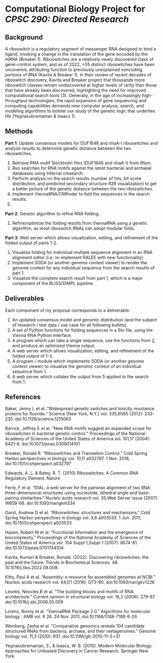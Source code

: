 # Computational Biology Project for *CPSC 290: Directed Research*

## Background
A riboswitch is a regulatory segment of messenger RNA designed to bind a ligand, invoking a change in the translation of the gene encoded by the mRNA (Breaker 1). Riboswitches are a relatively newly discovered class of gene-control system, and as of 2022, >55 distinct riboswitches have been uncovered, attributing function to previously unexplained noncoding portions of RNA (Kavita & Breaker 1). In their review of recent decades of riboswitch discovery, Kavita and Breaker project that thousands more riboswitch classes remain undiscovered at higher levels of rarity than those that have already been discovered, highlighting the need for improved computational search tools (3). Generally, in the age of increasingly high-throughput technologies, the rapid expansion of gene sequencing and computing capabilities demands new computer analysis, search, and modeling algorithms to bolster our study of the genetic logic that underlies life (Yegnasubramanian & Isaacs 1).

## Methods
**Part 1**: Update consensus models for DUF1646 and nhaA-I riboswitches and analyze results to determine genetic distance between the two riboswitches.
1. Retrieve RNA motif Stockholm files (DUF1646 and nhaA-I) from Rfam.
2. Run searches for RNA motifs against the latest bacterial and archaeal databases using Infernal cmsearch.
3. Perform analysis on the search results (number of hits, bit score distribution, and predicted secondary structure R2R visualization) to get a better picture of the genetic distance between the two riboswitches.
4. Implement ViennaRNA/CMfinder to fold the sequences in the search results.
5. 

**Part 2**: Genetic algorithm to refine RNA folding.
1. Refine/optimize the folding results from ViennaRNA using a genetic algorithm, as most riboswitch RNAs can adopt modular folds.

**Part 3**: Web server which allows visualization, editing, and refinement of the folded output of parts 1-2.
1. Visualize folding for individual multiple sequence alignment in an RNA alignment editor (i.e. re-implement RALEE with new functionality)
2. Implement SODA (or another genome context viewer) to render the genome context for any individual sequence from the search results of part 1.
3. Visualize the complete search result from part 1, which is a major component of the BLISS/DIMPL pipeline.

## Deliverables
Each component of my proposal corresponds to a deliverable:
1. An updated consensus model and genomic distribution (and the subject of research / test data / use case for all following bullets).
2. A set of Python functions for folding sequences in a Sto file, using the Vienna RNA Python interface.
3. A program which can take a single sequence, use the functions from 2, and produce an optimized Vienna output.
4. A web server which allows visualization, editing, and refinement of the folded output of 1-3.
5. A program / module which implements SODA (or another genome context viewer) to visualize the genomic context of an individual sequence from 1.
6. A web server which collates the output from 5 applied to the search from 1.


## References
Baker, Jenny L et al. “Widespread genetic switches and toxicity resistance proteins for fluoride.” Science (New York, N.Y.) vol. 335,6065 (2012): 233-235. doi:10.1126/science.1215063

Barrick, Jeffrey E et al. “New RNA motifs suggest an expanded scope for riboswitches in bacterial genetic control.” Proceedings of the National Academy of Sciences of the United States of America vol. 101,17 (2004): 6421-6. doi:10.1073/pnas.0308014101

Breaker, Ronald R. “Riboswitches and Translation Control.” Cold Spring Harbor perspectives in biology vol. 10,11 a032797. 1 Nov. 2018, doi:10.1101/cshperspect.a032797

Edwards, A. L. & Batey, R. T. (2010) Riboswitches: A Common RNA Regulatory Element. Nature

Ferrè, F et al. “DIAL: a web server for the pairwise alignment of two RNA three-dimensional structures using nucleotide, dihedral angle and base-pairing similarities.” Nucleic acids research vol. 35,Web Server issue (2007): W659-68. doi:10.1093/nar/gkm334

Garst, Andrew D et al. “Riboswitches: structures and mechanisms.” Cold Spring Harbor perspectives in biology vol. 3,6 a003533. 1 Jun. 2011, doi:10.1101/cshperspect.a003533

Hazen, Robert M et al. “Functional information and the emergence of biocomplexity.” Proceedings of the National Academy of Sciences of the United States of America vol. 104 Suppl 1,Suppl 1 (2007): 8574-81. doi:10.1073/pnas.0701744104

Kavita, Kumari & Breaker, Ronald. (2022). Discovering riboswitches: the past and the future. Trends in Biochemical Sciences. 48. 10.1016/j.tibs.2022.08.009. 

Kitts, Paul A et al. “Assembly: a resource for assembled genomes at NCBI.” Nucleic acids research vol. 44,D1 (2016): D73-80. doi:10.1093/nar/gkv1226

Leontis, Neocles B et al. “The building blocks and motifs of RNA architecture.” Current opinion in structural biology vol. 16,3 (2006): 279-87. doi:10.1016/j.sbi.2006.05.009

Lorenz, Ronny et al. “ViennaRNA Package 2.0.” Algorithms for molecular biology : AMB vol. 6 26. 24 Nov. 2011, doi:10.1186/1748-7188-6-26

Weinberg, Zasha et al. “Comparative genomics reveals 104 candidate structured RNAs from bacteria, archaea, and their metagenomes.” Genome biology vol. 11,3 (2010): R31. doi:10.1186/gb-2010-11-3-r31

Yegnasubramanian, S., & Isaacs, W. B. (2010). Modern Molecular Biology: Approaches for Unbiased Discovery in Cancer Research. Springer New York. 
